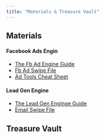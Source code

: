 ```yaml
---
title: "Materials & Treasure Vault"
---
```


## Materials

#### Facebook Ads Engin
-  <a target="_blank" href="https://s3.eu-west-2.amazonaws.com/growthcasts-course-materials/Facebook+Ad+Engine+Guide.pdf">The Fb Ad Engine Guide</a>
-  <a target="_blank" href="https://s3.eu-west-2.amazonaws.com/growthcasts-course-materials/Growthcasts+BONUS+Materials+-+Facebook+Ads+Swipefile.pdf">Fb Ad Swipe File</a>
-  <a target="_blank" href="https://s3.eu-west-2.amazonaws.com/growthcasts-course-materials/Growthcasts+BONUS+Materials+-+Facebook+Ads+Tool+Cheat+sheet.pdf">Ad Tools Cheat Sheet</a>

#### Lead Gen Engine
-  <a target="_blank" href="https://s3.eu-west-2.amazonaws.com/growthcasts-course-materials/Lead+Gen+Engine+Guide.pdf">The Lead Gen Enginge Guide</a>
-  <a target="_blank" href="https://s3.eu-west-2.amazonaws.com/growthcasts-course-materials/Growthcasts+BONUS+Materials+-+Email+Swipefile.pdf">Email Swipe File</a>


## Treasure Vault

